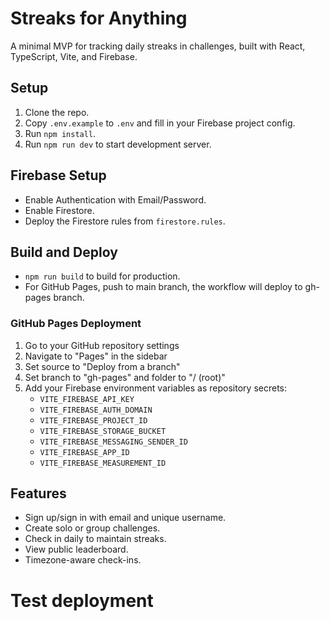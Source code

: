 # Streaks for Anything

A minimal MVP for tracking daily streaks in challenges, built with React, TypeScript, Vite, and Firebase.

## Setup

1. Clone the repo.
2. Copy `.env.example` to `.env` and fill in your Firebase project config.
3. Run `npm install`.
4. Run `npm run dev` to start development server.

## Firebase Setup

- Enable Authentication with Email/Password.
- Enable Firestore.
- Deploy the Firestore rules from `firestore.rules`.

## Build and Deploy

- `npm run build` to build for production.
- For GitHub Pages, push to main branch, the workflow will deploy to gh-pages branch.

### GitHub Pages Deployment

1. Go to your GitHub repository settings
2. Navigate to "Pages" in the sidebar
3. Set source to "Deploy from a branch"
4. Set branch to "gh-pages" and folder to "/ (root)"
5. Add your Firebase environment variables as repository secrets:
   - `VITE_FIREBASE_API_KEY`
   - `VITE_FIREBASE_AUTH_DOMAIN`
   - `VITE_FIREBASE_PROJECT_ID`
   - `VITE_FIREBASE_STORAGE_BUCKET`
   - `VITE_FIREBASE_MESSAGING_SENDER_ID`
   - `VITE_FIREBASE_APP_ID`
   - `VITE_FIREBASE_MEASUREMENT_ID`

## Features

- Sign up/sign in with email and unique username.
- Create solo or group challenges.
- Check in daily to maintain streaks.
- View public leaderboard.
- Timezone-aware check-ins.
# Test deployment
